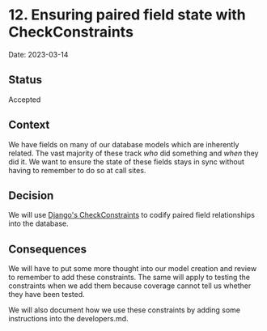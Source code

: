 # 12. Ensuring paired field state with CheckConstraints
Date: 2023-03-14

## Status
Accepted

## Context
We have fields on many of our database models which are inherently related.
The vast majority of these track *who* did something and *when* they did it.
We want to ensure the state of these fields stays in sync without having to remember to do so at call sites.

## Decision
We will use [Django's CheckConstraints](https://docs.djangoproject.com/en/4.1/ref/models/constraints/#s-checkconstraint) to codify paired field relationships into the database.

## Consequences
We will have to put some more thought into our model creation and review to remember to add these constraints.
The same will apply to testing the constraints when we add them because coverage cannot tell us whether they have been tested.

We will also document how we use these constraints by adding some instructions into the developers.md.
